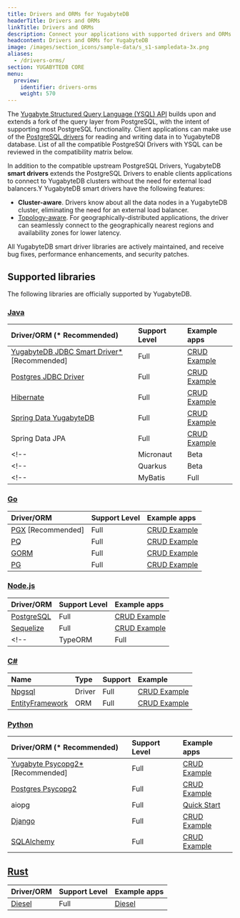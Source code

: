 ```yaml
---
title: Drivers and ORMs for YugabyteDB
headerTitle: Drivers and ORMs
linkTitle: Drivers and ORMs
description: Connect your applications with supported drivers and ORMs
headcontent: Drivers and ORMs for YugabyteDB
image: /images/section_icons/sample-data/s_s1-sampledata-3x.png
aliases:
  - /drivers-orms/
section: YUGABYTEDB CORE
menu:
  preview:
    identifier: drivers-orms
    weight: 570
---
```


The [Yugabyte Structured Query Language (YSQL) API](../../../api/ysql/) builds upon and extends a fork of the query layer from PostgreSQL, with the intent of supporting most PostgreSQL functionality. Client applications can make use of the [PostgreSQL drivers](https://www.postgresql.org/download/products/2-drivers-and-interfaces/) for reading and writing data in to YugabyteDB database. List of all the compatible PostgreSQl Drivers with YSQL can be reviewed in the compatibility matrix below.

In addition to the compatible upstream PostgreSQL Drivers, YugabyteDB **smart drivers** extends the PostgreSQL Drivers to enable clients applications to connect to YugabyteDB clusters without the need for external load balancers.Y YugabyteDB smart drivers have the following features:

- **Cluster-aware**. Drivers know about all the data nodes in a YugabyteDB cluster, eliminating the need for an external load balancer.
- [Topology-aware](/preview/deploy/multi-dc/). For geographically-distributed applications, the driver can seamlessly connect to the geographically nearest regions and availability zones for lower latency.

All YugabyteDB smart driver libraries are actively maintained, and receive bug fixes, performance enhancements, and security patches.

## Supported libraries

The following libraries are officially supported by YugabyteDB.

### [Java](java/)

| Driver/ORM  (* Recommended) | Support Level | Example apps |
| :-------------------------- | :------------ | :----------- |
| [YugabyteDB JDBC Smart Driver*](java/yugabyte-jdbc) [Recommended] | Full | [CRUD Example](java/yugabyte-jdbc/) |
| [Postgres JDBC Driver](java/postgres-jdbc/) | Full | [CRUD Example](java/postgres-jdbc/) |
| [Hibernate](java/hibernate/) | Full | [CRUD Example](java/hibernate/#step-1-add-the-hibernate-orm-dependency) |
| [Spring Data YugabyteDB](/preview/integrations/spring-framework/sdyb/) | Full | [CRUD Example](/preview/integrations/spring-framework/sdyb/#examples) |
| Spring Data JPA | Full | [CRUD Example](/preview/quick-start/build-apps/java/ysql-spring-data/) |
<!-- | Micronaut | Beta |  | -->
<!-- | Quarkus | Beta |  | -->
<!-- | MyBatis | Full |  | -->

### [Go](go/)

| Driver/ORM | Support Level | Example apps |
| :--------- | :------------ | :----------- |
| [PGX](go/pgx/) [Recommended] | Full | [CRUD Example](go/pgx/) |
| [PQ](go/pq/) | Full | [CRUD Example](go/pq/) |
| [GORM](go/gorm/) | Full | [CRUD Example](go/gorm/) |
| [PG](go/pg/) | Full | [CRUD Example](go/pg/) |

### [Node.js](nodejs/)

| Driver/ORM | Support Level | Example apps |
| :--------- | :------------ | :----------- |
| [PostgreSQL](nodejs/postgres-node-driver/) | Full | [CRUD Example](nodejs/postgres-node-driver/) |
| [Sequelize](nodejs/sequelize/) | Full | [CRUD Example](nodejs/sequelize/) |
<!-- | TypeORM | Full |   | -->

<!-- ### App Framework Support

| Framework | Support | Example |
| :--------- | :------------ | :----------- |
| Reactjs | Full |  |
| Nextjs | Full | | -->

### [C#](csharp/)

| Name | Type | Support | Example |
| :--- | :--- | :-------| :------ |
| [Npgsql](csharp/postgres-npgsql/) | Driver | Full | [CRUD Example](csharp/postgres-npgsql/) |
| [EntityFramework](csharp/entityframework/) | ORM | Full | [CRUD Example](csharp/entityframework/) |

### [Python](python/)

| Driver/ORM (* Recommended) | Support Level | Example apps |
| :------------------------- | :------------ | :----------- |
| [Yugabyte Psycopg2*](python/yugabyte-psycopg2/) [Recommended] | Full | [CRUD Example](python/yugabyte-psycopg2/) |
| [Postgres Psycopg2](python/postgres-psycopg2/) | Full | [CRUD Example](python/postgres-psycopg2/) |
| aiopg | Full | [Quick Start](/preview/quick-start/build-apps/python/ysql-aiopg/) |
| [Django](python/django/) | Full | [CRUD Example](python/django/) |
| [SQLAlchemy](python/sqlalchemy/) | Full | [CRUD Example](python/sqlalchemy/) |

## [Rust](rust/)

| Driver/ORM | Support Level | Example apps |
| :--------- | :------------ | :----------- |
| [Diesel](rust/diesel/) | Full | [Diesel](rust/diesel/) |

<!--
## [Ruby](ruby/)

| Driver/ORM | Support | Example |
| :--------- | :------------ | :----------- |

## [C](c/)

| Driver/ORM | Support | Example |
| :--------- | :------------ | :----------- |

## [C++](cpp/)

| Driver/ORM | Support | Example |
| :--------- | :------------ | :----------- |

## [PHP](php/)

| Driver/ORM | Support | Example |
| :--------- | :------------ | :----------- |

-->

<!--
<div class="row">

  <div class="col-12 col-md-6 col-lg-12 col-xl-6">
  <a class="section-link icon-offset" href="java/">
    <div class="head">
      <div class="icon">
        <i class="icon-java"></i>
      </div>
      <div class="title">Java</div>
    </div>
    <div class="body">
      Java Client Drivers, ORMs and Frameworks.
    </div>
  </a>
</div>

 <div class="col-12 col-md-6 col-lg-12 col-xl-6">
  <a class="section-link icon-offset" href="nodejs/">
    <div class="head">
      <div class="icon">
        <i class="icon-nodejs"></i>
      </div>
      <div class="title">NodeJS</div>
    </div>
    <div class="body">
      NodeJS Client Drivers, ORMs and Frameworks.
    </div>
  </a>
</div>

<div class="col-12 col-md-6 col-lg-12 col-xl-6">
  <a class="section-link icon-offset" href="golang/">
    <div class="head">
      <div class="icon">
        <i class="icon-go"></i>
      </div>
      <div class="title">Go</div>
    </div>
    <div class="body">
      Golang Client Drivers, ORMs and Frameworks.
    </div>
  </a>
</div>

<div class="col-12 col-md-6 col-lg-12 col-xl-6">
  <a class="section-link icon-offset" href="python/">
    <div class="head">
      <div class="icon">
        <i class="icon-python"></i>
      </div>
      <div class="title">Python</div>
    </div>
    <div class="body">
      Python Client Drivers, ORMs and Frameworks.
    </div>
  </a>
</div>

<div class="col-12 col-md-6 col-lg-12 col-xl-6">
  <a class="section-link icon-offset" href="ruby/">
    <div class="head">
      <div class="icon">
        <i class="icon-ruby"></i>
      </div>
      <div class="title">Ruby</div>
    </div>
    <div class="body">
      Ruby Client Drivers, ORMs and Frameworks.
    </div>
  </a>
</div>

<div class="col-12 col-md-6 col-lg-12 col-xl-6">
  <a class="section-link icon-offset" href="csharp/">
    <div class="head">
      <div class="icon">
        <i class="icon-csharp"></i>
      </div>
      <div class="title">C#</div>
    </div>
    <div class="body">
      C# Client Drivers, ORMs and Frameworks.
    </div>
  </a>
</div>

 <div class="col-12 col-md-6 col-lg-12 col-xl-6">
  <a class="section-link icon-offset" href="php/ysql/">
    <div class="head">
      <div class="icon">
        <i class="icon-php"></i>
      </div>
      <div class="title">PHP</div>
    </div>
    <div class="body">
      Build applications using PHP.
    </div>
  </a>
</div>

<div class="col-12 col-md-6 col-lg-12 col-xl-6">
  <a class="section-link icon-offset" href="cpp/ysql/">
    <div class="head">
      <div class="icon">
        <i class="icon-cplusplus"></i>
      </div>
      <div class="title">C++</div>
    </div>
    <div class="body">
      Build applications using C++.
    </div>
  </a>
</div>

<div class="col-12 col-md-6 col-lg-12 col-xl-6">
  <a class="section-link icon-offset" href="c/ysql/">
    <div class="head">
      <div class="icon">
        <i class="icon-c"></i>
      </div>
      <div class="title">C</div>
    </div>
    <div class="body">
      Build applications using C.
    </div>
  </a>
</div>

<div class="col-12 col-md-6 col-lg-12 col-xl-6">
  <a class="section-link icon-offset" href="scala/ycql/">
    <div class="head">
      <div class="icon">
        <i class="icon-scala"></i>
      </div>
      <div class="title">Scala</div>
    </div>
    <div class="body">
      Build applications using Scala.
    </div>
  </a>
</div>

</div>
-->
